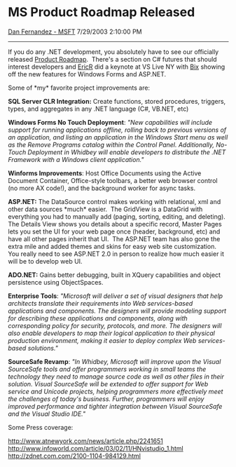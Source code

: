 <div id="page">

# MS Product Roadmap Released

[Dan Fernandez -
MSFT](https://social.msdn.microsoft.com/profile/Dan%20Fernandez%20-%20MSFT)
7/29/2003 2:10:00 PM

-----

<div id="content">

If you do any .NET development, you absolutely have to see our
officially released [Product
Roadmap](http://msdn.microsoft.com/vstudio/productinfo/roadmap.aspx). 
There's a section on C\# futures that should interest developers
and [EricR](http://msdn.microsoft.com/blogs/ericr/) did a keynote at VS
Live NY with
[Bix](http://www.universalthread.com/Magazine/June2001/AriBixhorn.jpg)
showing off the new features for Windows Forms and ASP.NET.

Some of \*my\* favorite project improvements are:

**SQL Server CLR Integration:** Create functions, stored procedures,
triggers, types, and aggregates in any .NET language (C\#, VB.NET, etc)

**Windows Forms No Touch Deployment**: *"New capabilities will include
support for running applications offline, rolling back to previous
versions of an application, and listing an application in the Windows
Start menu as well as the Remove Programs catalog within the Control
Panel. Additionally, No-Touch Deployment in Whidbey will enable
developers to distribute the .NET Framework with a Windows client
application."*

**Winforms Improvements**: Host Office Documents using the Active
Document Container, Office-style toolbars, a better web browser control
(no more AX code\!), and the background worker for async tasks.

**ASP.NET:** The DataSource control makes working with relational, xml
and other data sources \*much\* easier.  The GridView is a DataGrid with
everything you had to manually add (paging, sorting, editing, and
deleting).  The Details View shows you details about a specific record,
Master Pages lets you set the UI for your web page once (header,
background, etc) and have all other pages inherit that UI.  The ASP.NET
team has also gone the extra mile and added themes and skins for
easy web site customization.  You really need to see ASP.NET 2.0 in
person to realize how much easier it will be to develop web UI. 

**ADO.NET:** Gains better debugging, built in XQuery capabilities and
object persistence using ObjectSpaces.

**Enterprise Tools**: *"Microsoft will deliver a set of visual designers
that help architects translate their requirements into Web
services-based applications and components. The designers will provide
modeling support for describing these applications and components, along
with corresponding policy for security, protocols, and more. The
designers will also enable developers to map their logical application
to their physical production environment, making it easier to deploy
complex Web services-based solutions."*

**SourceSafe Revamp**: *"In Whidbey, Microsoft will improve upon the
Visual SourceSafe tools and offer programmers working in small teams the
technology they need to manage source code as well as other files in
their solution. Visual SourceSafe will be extended to offer support for
Web service and Unicode projects, helping programmers more effectively
meet the challenges of today's business. Further, programmers will enjoy
improved performance and tighter integration between Visual SourceSafe
and the Visual Studio IDE."*

Some Press coverage:

<http://www.atnewyork.com/news/article.php/2241651>  
<http://www.infoworld.com/article/03/02/11/HNvistudio_1.html>  
<http://zdnet.com.com/2100-1104-984129.html> 

#### 

</div>

</div>

